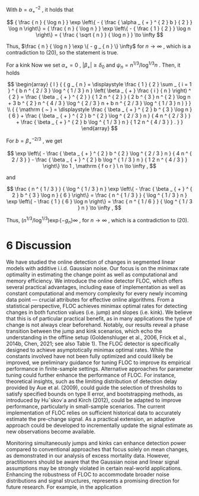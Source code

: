 With $b = \alpha _ { + } ^ { - 2 }$ , it holds that

$$
{ \frac { n } { \log n } } \exp \left\{ - { \frac { \alpha _ { + } ^ { 2 } b } { 2 } } \log n \right\} = { \frac { n } { \log n } } \exp \left\{ - { \frac { 1 } { 2 } } \log n \right\} = { \frac { \sqrt { n } } { \log n } } \to \infty
$$

Thus, $\frac { n } { \log n } \exp \{ - g _ { n } \}  \infty$ for $n \to \infty$ , which is a contradiction to (20), so the statement is true.

For a kink Now we set $\alpha _ { + } = 0$ , $| \beta _ { + } | \geq \delta _ { 0 }$ and $\psi _ { n } = n ^ { 1 / 3 } \Big / \log ^ { 1 / 3 } n$ . Then, it holds

$$
\begin{array} { l } { { g _ { n } = \displaystyle \frac { 1 } { 2 } \sum _ { i = 1 } ^ { b n ^ { 2 / 3 } \log ^ { 1 / 3 } n } \left( \beta _ { + } \frac { i } { n } \right) ^ { 2 } = \frac { \beta _ { + } ^ { 2 } } { 1 2 n ^ { 2 } } ( 2 b ^ { 3 } n ^ { 2 } \log n + 3 b ^ { 2 } n ^ { 4 / 3 } \log ^ { 2 / 3 } n + b n ^ { 2 / 3 } \log ^ { 1 / 3 } n ) } } \\ { { \mathrm { ~ } = \displaystyle \frac { \beta _ { + } ^ { 2 } b ^ { 3 } \log n } { 6 } + \frac { \beta _ { + } ^ { 2 } b ^ { 2 } \log ^ { 2 / 3 } n } { 4 n ^ { 2 / 3 } } + \frac { \beta _ { + } ^ { 2 } b \log ^ { 1 / 3 } n } { 1 2 n ^ { 4 / 3 } } . } } \end{array}
$$

For $b = \beta _ { + } ^ { - 2 / 3 }$ , we get

$$
\exp \left\{ - \frac { \beta _ { + } ^ { 2 } b ^ { 2 } \log ^ { 2 / 3 } n } { 4 n ^ { 2 / 3 } } - \frac { \beta _ { + } ^ { 2 } b \log ^ { 1 / 3 } n } { 1 2 n ^ { 4 / 3 } } \right\} \to 1 , \mathrm { f o r } \ n \to \infty ,
$$

and

$$
\frac { n ^ { 1 / 3 } } { \log ^ { 1 / 3 } n } \exp \left\{ - \frac { \beta _ { + } ^ { 2 } b ^ { 3 } \log n } { 6 } \right\} = \frac { n ^ { 1 / 3 } } { \log ^ { 1 / 3 } n } \exp \left\{ - \frac { 1 } { 6 } \log n \right\} = \frac { n ^ { 1 / 6 } } { \log ^ { 1 / 3 } n } \to \infty ,
$$

Thus, $( n ^ { 1 / 3 } \Big / \log ^ { 1 / 3 } ) \exp \{ - g _ { n } \}  \infty$ , for $n \to \infty$ , which is a contradiction to (20).

# 6 Discussion

We have studied the online detection of changes in segmented linear models with additive i.i.d. Gaussian noise. Our focus is on the minimax rate optimality in estimating the change point as well as computational and memory efficiency. We introduce the online detector FLOC, which offers several practical advantages, including ease of implementation as well as constant computational and memory complexity for every newly incoming data point — crucial attributes for effective online algorithms. From a statistical perspective, FLOC achieves minimax optimal rates for detecting changes in both function values (i.e. jump) and slopes (i.e. kink). We believe that this is of particular practical benefit, as in many applications the type of change is not always clear beforehand. Notably, our results reveal a phase transition between the jump and kink scenarios, which echo the understanding in the offline setup (Goldenshluger et al., 2006, Frick et al., 2014b, Chen, 2021; see also Table 1). The FLOC detector is specifically designed to achieve asymptotically minimax optimal rates. While the constants involved have not been fully optimized and could likely be improved, we preliminary guidance for tuning FLOC to improve its empirical performance in finite-sample settings. Alternative approaches for parameter tuning could further enhance the performance of FLOC. For instance, theoretical insights, such as the limiting distribution of detection delay provided by Aue et al. (2009), could guide the selection of thresholds to satisfy specified bounds on type II error, and bootstrapping methods, as introduced by Huˇskov´a and Kirch (2012), could be adapted to improve performance, particularly in small-sample scenarios. The current implementation of FLOC relies on sufficient historical data to accurately estimate the pre-change signal. As a practical extension, an adaptive approach could be developed to incrementally update the signal estimate as new observations become available.

Monitoring simultaneously jumps and kinks can enhance detection power compared to conventional approaches that focus solely on mean changes, as demonstrated in our analysis of excess mortality data. However, practitioners should be aware that the Gaussian noise and linear signal assumptions may be strongly violated in certain real-world applications. Enhancing the robustness of FLOC to accommodate broader noise distributions and signal structures, represents a promising direction for future research. For example, in the application